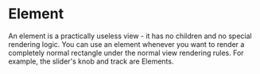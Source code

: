 # Element

An element is a practically useless view - it has no children and no special rendering logic.
You can use an element whenever you want to render a completely normal rectangle under the normal view rendering rules.
For example, the slider's knob and track are Elements.
